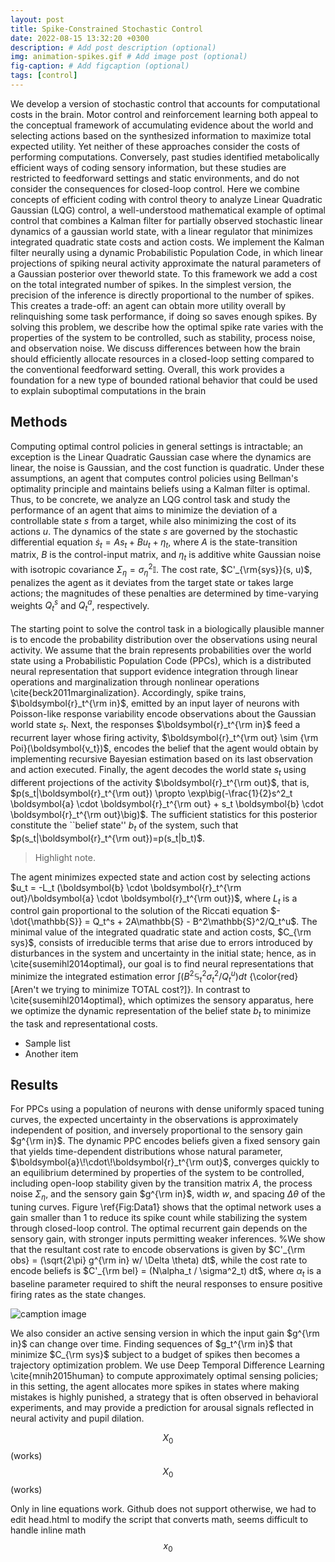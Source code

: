 ```yaml
---
layout: post
title: Spike-Constrained Stochastic Control
date: 2022-08-15 13:32:20 +0300
description: # Add post description (optional)
img: animation-spikes.gif # Add image post (optional)
fig-caption: # Add figcaption (optional)
tags: [control]
---
```

We develop a version of stochastic control that accounts for computational costs in the brain.  Motor control  and  reinforcement  learning  both  appeal  to  the  conceptual  framework  of  accumulating  evidence  about the  world  and  selecting  actions  based  on  the  synthesized  information  to  maximize  total  expected  utility. Yet neither of these approaches consider the costs of performing computations.  Conversely, past studies identified metabolically efficient ways of coding sensory information, but these studies are restricted to feedforward settings and static environments, and do not consider the consequences for closed-loop control. Here we combine concepts of efficient coding with control theory to analyze Linear Quadratic Gaussian (LQG) control, a well-understood mathematical example of optimal control that combines a Kalman filter for partially observed stochastic linear dynamics of a gaussian world state, with a linear regulator that minimizes integrated quadratic state costs and action costs.  We implement the Kalman filter neurally using a dynamic Probabilistic Population Code, in which linear projections of spiking neural activity approximate the natural parameters of a Gaussian posterior over theworld state. To this framework we add a cost on the total integrated number of spikes. In the simplest version, the precision of the inference is directly proportional to the number of spikes.  This creates a trade-off: an agent can obtain more utility overall by relinquishing some task performance, if doing so saves enough spikes.  By solving this problem, we describe how the optimal spike rate varies with the properties of the system to be controlled, such as stability, process noise, and observation noise. We discuss differences between how the brain should efficiently allocate resources in a closed-loop setting compared to the conventional feedforward setting.  Overall, this work provides  a  foundation  for  a  new  type  of  bounded  rational  behavior  that  could  be  used  to  explain  suboptimal computations in the brain

## Methods
Computing optimal control policies in general settings is intractable; an exception is the Linear Quadratic Gaussian case where the dynamics are linear, the noise is Gaussian, and the cost function is quadratic. Under these assumptions, an agent that computes control policies using Bellman's optimality principle and maintains beliefs using a Kalman filter is optimal. Thus, to be concrete, we analyze an LQG control task and study the performance of an agent that aims to minimize the deviation of a controllable state $s$ from a target, while also minimizing the cost of its actions $u$. The dynamics of the state $s$ are governed by the stochastic differential equation $\dot{s}_t = As_t + Bu_t + \eta_t$, where $A$ is the state-transition matrix, $B$ is the control-input matrix, and $\eta_t$ is additive white Gaussian noise with isotropic covariance $\Sigma_\eta=\sigma_\eta^2\mathbb{I}$. The cost rate, $C'_{\rm{sys}}(s, u)$, penalizes the agent as it deviates from the target state or takes large actions; the magnitudes of these penalties are determined by time-varying weights $Q^{s}_t$ and $Q^{a}_t$, respectively. <br /><br /> The starting point to solve the control task in a biologically plausible manner is to encode the probability distribution over the observations using neural activity. We assume that the brain represents probabilities over the world state using a Probabilistic Population Code (PPCs), which is a distributed neural representation that support evidence integration through linear operations and marginalization through nonlinear operations \cite{beck2011marginalization}. Accordingly, spike trains, $\boldsymbol{r}_t^{\rm in}$, emitted by an input layer of neurons with Poisson-like response variability encode observations about the Gaussian world state $s_t$. Next, the responses $\boldsymbol{r}_t^{\rm in}$ feed a recurrent layer whose firing activity, $\boldsymbol{r}_t^{\rm out} \sim {\rm Poi}(\boldsymbol{v_t})$, encodes the belief that the agent would obtain by implementing recursive Bayesian estimation based on its last observation and action executed. Finally, the agent decodes the world state $s_t$ using different projections of the activity $\boldsymbol{r}_t^{\rm out}$, that is, $p(s_t|\boldsymbol{r}_t^{\rm out}) \propto \exp\big(-\frac{1}{2}s^2_t \boldsymbol{a} \cdot \boldsymbol{r}_t^{\rm out} + s_t \boldsymbol{b} \cdot \boldsymbol{r}_t^{\rm out}\big)$. The sufficient statistics for this posterior constitute the ``belief state'' $b_t$ of the system, such that $p(s_t|\boldsymbol{r}_t^{\rm out})=p(s_t|b_t)$.

>Highlight note.

The agent minimizes expected state and action cost by selecting actions $u_t = -L_t (\boldsymbol{b} \cdot \boldsymbol{r}_t^{\rm out}/\boldsymbol{a} \cdot \boldsymbol{r}_t^{\rm out})$, where $L_t$ is a control gain proportional to the solution of the Riccati equation $-\dot{\mathbb{S}} = Q_t^s + 2A\mathbb{S} - B^2\mathbb{S}^2/Q_t^u$. The minimal value of the integrated quadratic state and action costs, $C_{\rm sys}$, consists of irreducible terms that arise due to errors introduced by disturbances in the system and uncertainty in the initial state; hence, as in \cite{susemihl2014optimal}, our goal is to find neural representations that minimize the integrated estimation error $\int (B^2 \mathbb{S}_t^2 \sigma^2_t /Q^{u}_t) dt$ {\color{red}[Aren't we trying to minimize TOTAL cost?]}. In contrast to \cite{susemihl2014optimal}, which optimizes the sensory apparatus, here we optimize the dynamic representation of the  belief state $b_t$ to minimize the task and representational costs.

* Sample list
* Another item

## Results
For PPCs using a population of neurons with dense uniformly spaced tuning curves, the expected uncertainty in the observations is approximately independent of position, and inversely proportional to the sensory gain $g^{\rm in}$. The dynamic PPC encodes beliefs given a fixed sensory gain that yields time-dependent distributions whose natural parameter, $\boldsymbol{a}\!\cdot\!\boldsymbol{r}_t^{\rm out}$, converges quickly to an equilibrium determined by properties of the system to be controlled, including open-loop stability given by the transition matrix $A$, the process noise $\Sigma_\eta$, and the sensory gain $g^{\rm in}$, width $w$, and spacing $\Delta \theta$ of the tuning curves. Figure \ref{Fig:Data1} shows that the optimal network uses a gain smaller than 1 to reduce its spike count while stabilizing the system through closed-loop control. The optimal recurrent gain depends on the sensory gain, with stronger inputs permitting weaker inferences. %We show that the resultant cost rate to encode observations is given by $C'_{\rm obs} = (\sqrt{2\pi} g^{\rm in} w/ \Delta \theta) dt$, while the cost rate to encode beliefs is $C'_{\rm bel} = (N\alpha_t / \sigma^2_t) dt$, where $\alpha_t$ is a baseline parameter required to shift the neural responses to ensure positive firing rates as the state changes.

![camption image]({{site.baseurl}}/assets/img/we-in-rest.jpg)

We also consider an active sensing version in which the input gain $g^{\rm in}$ can change over time. Finding sequences of $g_t^{\rm in}$ that minimize $C_{\rm sys}$ subject to a budget of spikes then becomes a trajectory optimization problem. We use Deep Temporal Difference Learning \cite{mnih2015human} to compute approximately optimal sensing policies; in this setting, the agent allocates more spikes in states where making mistakes is highly punished, a strategy that is often observed in behavioral experiments, and may provide a prediction for arousal signals reflected in neural activity and pupil dilation.

$$ {X}_{0} $$ (works)
$$ X_0 $$ (works)

Only in line equations work. Github does not support otherwise, we had to edit head.html to modify the script that converts math, seems difficult to handle inline math $$ x_0 $$ 
